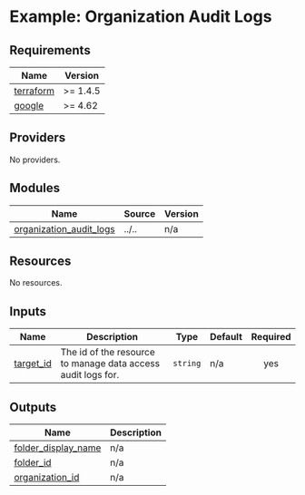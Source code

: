 
<!-- BEGINNING OF PRE-COMMIT-TERRAFORM DOCS HOOK -->
# Example: Organization Audit Logs

## Requirements

| Name | Version |
|------|---------|
| <a name="requirement_terraform"></a> [terraform](#requirement\_terraform) | >= 1.4.5 |
| <a name="requirement_google"></a> [google](#requirement\_google) | >= 4.62 |

## Providers

No providers.

## Modules

| Name | Source | Version |
|------|--------|---------|
| <a name="module_organization_audit_logs"></a> [organization\_audit\_logs](#module\_organization\_audit\_logs) | ../.. | n/a |

## Resources

No resources.

## Inputs

| Name | Description | Type | Default | Required |
|------|-------------|------|---------|:--------:|
| <a name="input_target_id"></a> [target\_id](#input\_target\_id) | The id of the resource to manage data access audit logs for. | `string` | n/a | yes |

## Outputs

| Name | Description |
|------|-------------|
| <a name="output_folder_display_name"></a> [folder\_display\_name](#output\_folder\_display\_name) | n/a |
| <a name="output_folder_id"></a> [folder\_id](#output\_folder\_id) | n/a |
| <a name="output_organization_id"></a> [organization\_id](#output\_organization\_id) | n/a |
<!-- END OF PRE-COMMIT-TERRAFORM DOCS HOOK -->
